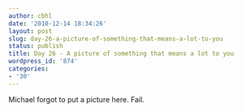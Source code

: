 ```yaml
---
author: cbhl
date: '2010-12-14 18:34:26'
layout: post
slug: day-26-a-picture-of-something-that-means-a-lot-to-you
status: publish
title: Day 26 - A picture of something that means a lot to you
wordpress_id: '874'
categories:
- '30'
---
```


Michael forgot to put a picture here. Fail.
